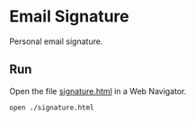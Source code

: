 # Email Signature

Personal email signature.

## Run

Open the file [signature.html](signature.html) in a Web Navigator.

```bash
open ./signature.html
```
